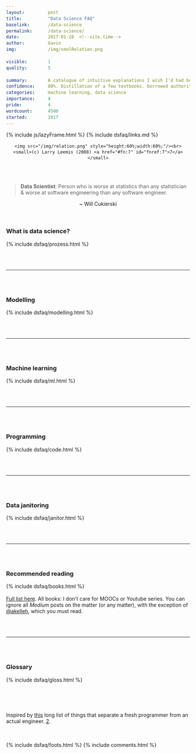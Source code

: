 ```yaml
---
layout: 		post
title:  		"Data Science FAQ"
baselink:		/data-science
permalink:		/data-science/
date:   		2017-01-28  <!--site.time-->
author:			Gavin	
img:			/img/smolRelation.png

visible:		1
quality:    	5

summary:		A catalogue of intuitive explanations I wish I'd had before getting into it. Plus, reading lists.
confidence:		80%. Distillation of a few textbooks. borrowed authority.
categories:		machine learning, data science
importance: 	4
pride:			4
wordcount: 		4500
started:    	2017
---
```



{%  include js/lazyFrame.html %}
{%  include dsfaq/links.md %}



<div style="text-align:center">

	<img src="/img/relation.png" style="height:60%;width:60%;"/><br>
	<small>(c) Larry Leemis (2008) <a href="#fn:7" id="fnref:7">7</a></small>

</div><br><br>

> <span style="font-weight: bold;">Data Scientist</span>: Person who is worse at statistics than any statistician & worse at software engineering than any software engineer.

<center>~ Will Cukierski</center><br><br>



<h3>What is data science?</h3>
<div>
	{%	include dsfaq/prozess.html	%}
</div>

<br><br>
<hr />
<br><br>

<h3>Modelling</h3>
<div>
	<div class="accordion">
		{%	include dsfaq/modelling.html	%}
	</div>
</div>

<br><br>
<hr />
<br><br>

<h3>Machine learning</h3>
<div>
	<div class="accordion">
		{%	include dsfaq/ml.html	%}
	</div>
</div>

<br><br>
<hr />
<br><br>

<h3>Programming</h3>
<div>
	<div class="accordion">
		{%	include dsfaq/code.html	%}
	</div>
</div>

<br><br>
<hr />
<br><br>

<h3>Data janitoring</h3>
<div>
	{%	include dsfaq/janitor.html	%}
</div>

<br><br>
<hr />
<br><br>

<h3>Recommended reading</h3>
<div>
	<div class="accordion">
		{%	include dsfaq/books.html	%}
	</div>
	<br><a href="{{spoilers}}">Full list here</a>. All books: I don't care for MOOCs or Youtube series. You can ignore all <i>Medium</i> posts on the matter (or any matter), with the exception of <a href="{{Kelleh}}">@akelleh</a>, which you must read.<br>
</div>

<br><br>
<hr />
<br><br>

<div class="accordion">
	<h3>Glossary</h3>
	<div>
	{%	include dsfaq/gloss.html	%}
	</div>
</div>


<br><br><br>


Inspired by <a href="{{Snot}}">this</a> long list of things that separate a fresh programmer from an actual engineer. <a href="#fn:2" id="fnref:2">2</a>.<br><br><br>



[Snot]: 		http://www.starling-software.com/employment/programmer-competency-matrix.html 


{%  include dsfaq/foots.html %}
{%  include comments.html %}